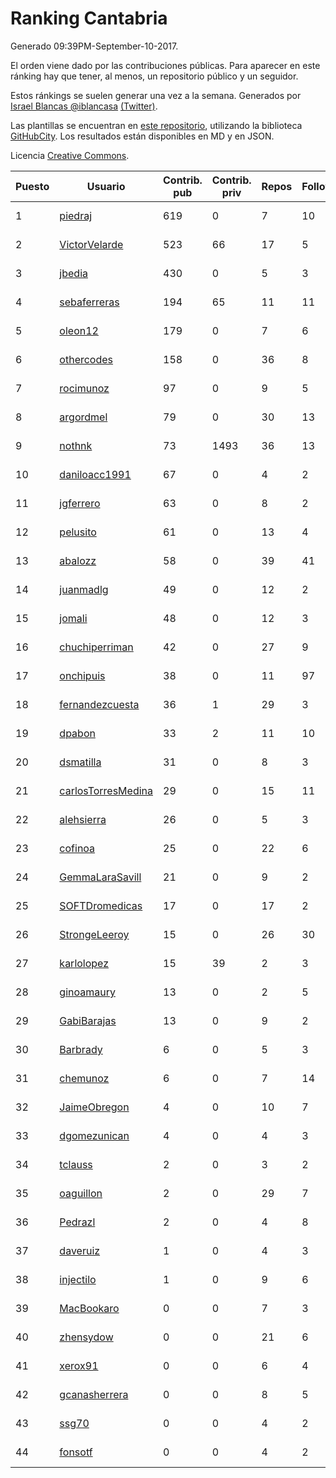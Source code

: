 # Ranking Cantabria

Generado 09:39PM-September-10-2017.

El orden viene dado por las contribuciones públicas. Para aparecer en este ránking hay que tener, al menos, un repositorio público y un seguidor.

Estos ránkings se suelen generar una vez a la semana. Generados por [Israel Blancas @iblancasa](https://github.com/iblancasa/) [(Twitter)](https://twitter.com/iblancasa).

Las plantillas se encuentran en [este repositorio](https://github.com/iblancasa/GH-Spanish-Ranking), utilizando la biblioteca [GitHubCity](https://github.com/iblancasa/GitHubCity). Los resultados están disponibles en MD y en JSON.

Licencia [Creative Commons](https://creativecommons.org/licenses/by/4.0/).

| Puesto   |  Usuario  | Contrib. pub | Contrib. priv |Repos| Followers | Desde |  Avatar  |
|----------|-----------|--------------|---------------|-----|-----------|-------|----------|
|1|[piedraj](https://github.com/piedraj)|619|0|7|10|2012-12-05|![piedraj](https://avatars0.githubusercontent.com/u/2972752)|
|2|[VictorVelarde](https://github.com/VictorVelarde)|523|66|17|5|2010-10-28|![VictorVelarde](https://avatars3.githubusercontent.com/u/458196)|
|3|[jbedia](https://github.com/jbedia)|430|0|5|3|2013-10-28|![jbedia](https://avatars0.githubusercontent.com/u/5796721)|
|4|[sebaferreras](https://github.com/sebaferreras)|194|65|11|11|2016-02-12|![sebaferreras](https://avatars0.githubusercontent.com/u/17194770)|
|5|[oleon12](https://github.com/oleon12)|179|0|7|6|2015-04-17|![oleon12](https://avatars3.githubusercontent.com/u/11987639)|
|6|[othercodes](https://github.com/othercodes)|158|0|36|8|2013-06-25|![othercodes](https://avatars0.githubusercontent.com/u/4815856)|
|7|[rocimunoz](https://github.com/rocimunoz)|97|0|9|5|2013-03-02|![rocimunoz](https://avatars0.githubusercontent.com/u/3746906)|
|8|[argordmel](https://github.com/argordmel)|79|0|30|13|2012-01-11|![argordmel](https://avatars3.githubusercontent.com/u/1320168)|
|9|[nothnk](https://github.com/nothnk)|73|1493|36|13|2009-09-05|![nothnk](https://avatars3.githubusercontent.com/u/123532)|
|10|[daniloacc1991](https://github.com/daniloacc1991)|67|0|4|2|2016-10-22|![daniloacc1991](https://avatars0.githubusercontent.com/u/22999279)|
|11|[jgferrero](https://github.com/jgferrero)|63|0|8|2|2015-03-12|![jgferrero](https://avatars2.githubusercontent.com/u/11438536)|
|12|[pelusito](https://github.com/pelusito)|61|0|13|4|2016-04-22|![pelusito](https://avatars1.githubusercontent.com/u/18612896)|
|13|[abalozz](https://github.com/abalozz)|58|0|39|41|2012-01-08|![abalozz](https://avatars2.githubusercontent.com/u/1312336)|
|14|[juanmadlg](https://github.com/juanmadlg)|49|0|12|2|2011-11-04|![juanmadlg](https://avatars3.githubusercontent.com/u/1173469)|
|15|[jomali](https://github.com/jomali)|48|0|12|3|2012-02-01|![jomali](https://avatars0.githubusercontent.com/u/1397370)|
|16|[chuchiperriman](https://github.com/chuchiperriman)|42|0|27|9|2008-11-25|![chuchiperriman](https://avatars1.githubusercontent.com/u/36635)|
|17|[onchipuis](https://github.com/onchipuis)|38|0|11|97|2016-09-09|![onchipuis](https://avatars2.githubusercontent.com/u/22107438)|
|18|[fernandezcuesta](https://github.com/fernandezcuesta)|36|1|29|3|2014-04-16|![fernandezcuesta](https://avatars3.githubusercontent.com/u/7312236)|
|19|[dpabon](https://github.com/dpabon)|33|2|11|10|2015-06-24|![dpabon](https://avatars3.githubusercontent.com/u/13040959)|
|20|[dsmatilla](https://github.com/dsmatilla)|31|0|8|3|2011-02-14|![dsmatilla](https://avatars3.githubusercontent.com/u/618172)|
|21|[carlosTorresMedina](https://github.com/carlosTorresMedina)|29|0|15|11|2015-05-24|![carlosTorresMedina](https://avatars1.githubusercontent.com/u/12585344)|
|22|[alehsierra](https://github.com/alehsierra)|26|0|5|3|2017-04-05|![alehsierra](https://avatars1.githubusercontent.com/u/26929522)|
|23|[cofinoa](https://github.com/cofinoa)|25|0|22|6|2013-07-26|![cofinoa](https://avatars2.githubusercontent.com/u/5098603)|
|24|[GemmaLaraSavill](https://github.com/GemmaLaraSavill)|21|0|9|2|2015-05-08|![GemmaLaraSavill](https://avatars0.githubusercontent.com/u/12323749)|
|25|[SOFTDromedicas](https://github.com/SOFTDromedicas)|17|0|17|2|2016-08-19|![SOFTDromedicas](https://avatars1.githubusercontent.com/u/21133079)|
|26|[StrongeLeeroy](https://github.com/StrongeLeeroy)|15|0|26|30|2011-06-03|![StrongeLeeroy](https://avatars3.githubusercontent.com/u/828457)|
|27|[karlolopez](https://github.com/karlolopez)|15|39|2|3|2015-06-17|![karlolopez](https://avatars3.githubusercontent.com/u/12940686)|
|28|[ginoamaury](https://github.com/ginoamaury)|13|0|2|5|2016-09-06|![ginoamaury](https://avatars3.githubusercontent.com/u/22031838)|
|29|[GabiBarajas](https://github.com/GabiBarajas)|13|0|9|2|2017-01-18|![GabiBarajas](https://avatars2.githubusercontent.com/u/25196739)|
|30|[Barbrady](https://github.com/Barbrady)|6|0|5|3|2014-01-18|![Barbrady](https://avatars2.githubusercontent.com/u/6436548)|
|31|[chemunoz](https://github.com/chemunoz)|6|0|7|14|2016-01-13|![chemunoz](https://avatars3.githubusercontent.com/u/16680009)|
|32|[JaimeObregon](https://github.com/JaimeObregon)|4|0|10|7|2010-09-27|![JaimeObregon](https://avatars2.githubusercontent.com/u/417226)|
|33|[dgomezunican](https://github.com/dgomezunican)|4|0|4|3|2012-03-23|![dgomezunican](https://avatars3.githubusercontent.com/u/1568677)|
|34|[tclauss](https://github.com/tclauss)|2|0|3|2|2013-02-11|![tclauss](https://avatars0.githubusercontent.com/u/3531048)|
|35|[oaguillon](https://github.com/oaguillon)|2|0|29|7|2012-07-05|![oaguillon](https://avatars2.githubusercontent.com/u/1925152)|
|36|[Pedrazl](https://github.com/Pedrazl)|2|0|4|8|2014-12-04|![Pedrazl](https://avatars2.githubusercontent.com/u/10074431)|
|37|[daveruiz](https://github.com/daveruiz)|1|0|4|3|2012-08-16|![daveruiz](https://avatars1.githubusercontent.com/u/2165375)|
|38|[injectilo](https://github.com/injectilo)|1|0|9|6|2014-09-01|![injectilo](https://avatars2.githubusercontent.com/u/8612274)|
|39|[MacBookaro](https://github.com/MacBookaro)|0|0|7|3|2012-01-27|![MacBookaro](https://avatars3.githubusercontent.com/u/1383817)|
|40|[zhensydow](https://github.com/zhensydow)|0|0|21|6|2011-05-09|![zhensydow](https://avatars2.githubusercontent.com/u/777247)|
|41|[xerox91](https://github.com/xerox91)|0|0|6|4|2011-04-19|![xerox91](https://avatars3.githubusercontent.com/u/740021)|
|42|[gcanasherrera](https://github.com/gcanasherrera)|0|0|8|5|2015-07-08|![gcanasherrera](https://avatars3.githubusercontent.com/u/13239454)|
|43|[ssg70](https://github.com/ssg70)|0|0|4|2|2015-11-04|![ssg70](https://avatars3.githubusercontent.com/u/15652669)|
|44|[fonsotf](https://github.com/fonsotf)|0|0|4|2|2015-11-03|![fonsotf](https://avatars2.githubusercontent.com/u/15630996)|
